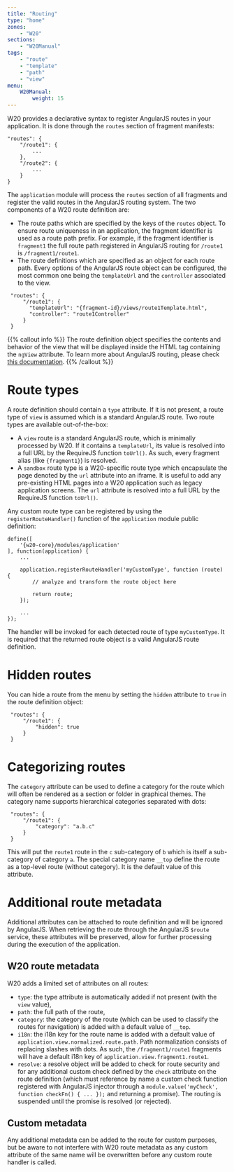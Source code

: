 ```yaml
---
title: "Routing"
type: "home"
zones:
    - "W20"
sections:
    - "W20Manual"
tags:
    - "route"
    - "template"
    - "path"
    - "view"
menu:
    W20Manual:
        weight: 15
---
```


W20 provides a declarative syntax to register AngularJS routes in your application.<!--more--> It is done through the `routes` section 
of fragment manifests:

    "routes": {
        "/route1": {
            ...
        },
        "/route2": {
            ...
        }
    }

The `application` module will process the `routes` section of all fragments and register the valid routes in the AngularJS
routing system. The two components of a W20 route definition are:

* The route paths which are specified by the keys of the `routes` object. To ensure route uniqueness in an application,
 the fragment identifier is used as a route path prefix. For example, if the fragment identifier is `fragment1` the full
 route path registered in AngularJS routing for `/route1` is `/fragment1/route1`. 
* The route definitions which are specified as an object for each route path. Every options of the AngularJS route object
can be configured, the most common one being the `templateUrl` and the `controller` associated to the view.

```
 "routes": {
     "/route1": {
       "templateUrl": "{fragment-id}/views/route1Template.html",
       "controller": "route1Controller"
     }
 }
```

{{% callout info %}}
The route definition object specifies the contents and behavior of the view that will be displayed inside the HTML tag 
containing the `ngView` attribute. To learn more about AngularJS routing, please check
[this documentation](https://docs.angularjs.org/api/ngRoute/provider/$routeProvider).
{{% /callout %}}

# Route types

A route definition should contain a `type` attribute. If it is not present, a route type of `view` is assumed which is
a standard AngularJS route. Two route types are available out-of-the-box:

* A `view` route is a standard AngularJS route, which is minimally processed by W20. If it contains a `templateUrl`, its
value is resolved into a full URL by the RequireJS function `toUrl()`. As such, every fragment alias (like `{fragment1}`)
is resolved.
* A `sandbox` route type is a W20-specific route type which encapsulate the page denoted by the `url` attribute into an
iframe. It is useful to add any pre-existing HTML pages into a W20 application such as legacy application screens. The
`url` attribute is resolved into a full URL by the RequireJS function `toUrl()`.

Any custom route type can be registered by using the `registerRouteHandler()` function of the `application` module public
definition:

    define([
        '{w20-core}/modules/application'
    ], function(application) {
        ...
        
        application.registerRouteHandler('myCustomType', function (route) {
            // analyze and transform the route object here        
        
            return route;
        });
        
        ...
    });
    
The handler will be invoked for each detected route of type `myCustomType`. It is required that the returned route
object is a valid AngularJS route definition.

# Hidden routes

You can hide a route from the menu by setting the `hidden` attribute to `true` in the route definition object:

```
 "routes": {
     "/route1": {
         "hidden": true
     }
 }
```

# Categorizing routes

The `category` attribute can be used to define a category for the route which will often be rendered as a section or folder in graphical themes. The category name supports hierarchical categories separated with dots:

```
 "routes": {
     "/route1": {
         "category": "a.b.c"
     }
 }
```

This will put the `route1` route in the `c` sub-category of `b` which is itself a sub-category of category `a`. The special category name `__top` define the route as a top-level route (without category). It is the default value of this attribute.

# Additional route metadata

Additional attributes can be attached to route definition and will be ignored by AngularJS. When retrieving the route through
the AngularJS `$route` service, these attributes will be preserved, allow for further processing during the execution
of the application.

## W20 route metadata

W20 adds a limited set of attributes on all routes:

* `type`: the type attribute is automatically added if not present (with the `view` value),
* `path`: the full path of the route,
* `category`: the category of the route (which can be used to classify the routes for navigation) is added with a default value of `__top`. 
* `i18n`: the i18n key for the route name is added with a default value of `application.view.normalized.route.path`. Path
normalization consists of replacing slashes with dots. As such, the `/fragment1/route1` fragments will have a default i18n
key of `application.view.fragment1.route1`.
* `resolve`: a resolve object will be added to check for route security and for any additional custom check defined by the
`check` attribute on the route definition (which must reference by name a custom check function registered with AngularJS
injector through a `module.value('myCheck', function checkFn() { ... });` and returning a promise). The routing is suspended
until the promise is resolved (or rejected).

## Custom metadata

Any additional metadata can be added to the route for custom purposes, but be aware to not interfere with W20 route metadata
as any custom attribute of the same name will be overwritten before any custom route handler is called.


